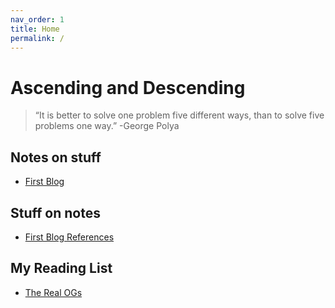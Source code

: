```yaml
---
nav_order: 1
title: Home 
permalink: /
---
```


# Ascending and Descending

> “It is better to solve one problem five different ways, than to solve five problems one way.” 
 -George Polya

## Notes on stuff
- [First Blog](/001.html)

## Stuff on notes 
- [First Blog References](/001-ref.html)

## My Reading List
- [The Real OGs](/readinglist.html)